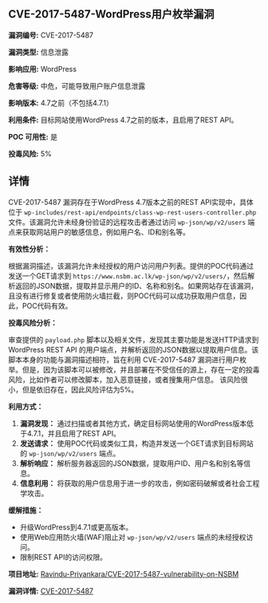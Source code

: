 ## CVE-2017-5487-WordPress用户枚举漏洞

**漏洞编号:** CVE-2017-5487

**漏洞类型:** 信息泄露

**影响应用:** WordPress

**危害等级:** 中危，可能导致用户账户信息泄露

**影响版本:** 4.7之前（不包括4.7.1）

**利用条件:** 目标网站使用WordPress 4.7之前的版本，且启用了REST API。

**POC 可用性:** 是

**投毒风险:** 5%

## 详情

CVE-2017-5487 漏洞存在于WordPress 4.7版本之前的REST API实现中，具体位于 `wp-includes/rest-api/endpoints/class-wp-rest-users-controller.php` 文件。该漏洞允许未经身份验证的远程攻击者通过访问 `wp-json/wp/v2/users` 端点来获取网站用户的敏感信息，例如用户名、ID和别名等。

**有效性分析：**

根据漏洞描述，该漏洞允许未经授权的用户访问用户列表。提供的POC代码通过发送一个GET请求到 `https://www.nsbm.ac.lk/wp-json/wp/v2/users/`，然后解析返回的JSON数据，提取并显示用户的ID、名称和别名。如果网站存在该漏洞，且没有进行修复或者使用防火墙拦截，则POC代码可以成功获取用户信息，因此，POC代码有效。

**投毒风险分析：**

审查提供的 `payload.php` 脚本以及相关文件，发现其主要功能是发送HTTP请求到 WordPress REST API 的用户端点，并解析返回的JSON数据以提取用户信息。该脚本本身的功能与漏洞描述相符，旨在利用 CVE-2017-5487 漏洞进行用户枚举。但是，因为该脚本可以被修改，并且部署在不受信任的源上，存在一定的投毒风险，比如作者可以修改脚本，加入恶意链接，或者搜集用户信息。 该风险很小，但是依旧存在，因此风险评估为5%。

**利用方式：**

1.  **漏洞发现：** 通过扫描或者其他方式，确定目标网站使用的WordPress版本低于4.7.1，并且启用了REST API。
2.  **发送请求：** 使用POC代码或类似工具，构造并发送一个GET请求到目标网站的 `wp-json/wp/v2/users` 端点。
3.  **解析响应：** 解析服务器返回的JSON数据，提取用户ID、用户名和别名等信息。
4.  **信息利用：** 将获取的用户信息用于进一步的攻击，例如密码破解或者社会工程学攻击。

**缓解措施：**

*   升级WordPress到4.7.1或更高版本。
*   使用Web应用防火墙(WAF)阻止对 `wp-json/wp/v2/users` 端点的未经授权访问。
*   限制REST API的访问权限。

**项目地址:** [Ravindu-Priyankara/CVE-2017-5487-vulnerability-on-NSBM](https://github.com/Ravindu-Priyankara/CVE-2017-5487-vulnerability-on-NSBM)

**漏洞详情:** [CVE-2017-5487](https://nvd.nist.gov/vuln/detail/CVE-2017-5487)